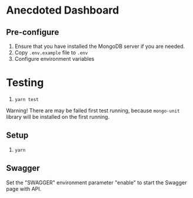 # Anecdoted Dashboard

## Pre-configure

1. Ensure that you have installed the MongoDB server if you are needed.
2. Copy `.env.example` file to `.env`
3. Configure environment variables

# Testing

1. `yarn test`

Warning! There are may be failed first test running, because `mongo-unit` library will be installed on the first running.

## Setup

1. `yarn`

## Swagger

Set the "SWAGGER" environment parameter "enable" to start the Swagger page with API.